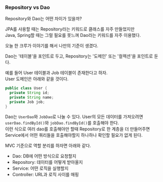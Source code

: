 ### Repository vs Dao

Repository와 Dao는 어떤 차이가 있을까?

JPA를 사용할 때는 Repository라는 키워드로 클래스를 자주 만들었지만  
Java, Spring할 때는 그럴 필요를 못느껴 Dao라는 키워드를 자주 이용했다.

오늘 한 크루가 이야기를 해서 나만의 기준이 생겼다.

Dao는 '테이블'을 포인트로 두고, Repository는 '도메인' 또는 '컬렉션'을 포인트로 둔다.

예를 들어 User 테이블과 Job 테이블이 존재한다고 하자.  
User 도메인은 아래와 같을 것이다.

```java
public class User {
  private String id;
  private String name;
  private Job job;
}
```
 
Dao는 `UserDao`와 `JobDao`로 나눌 수 있다.
User의 모든 데이터를 가져오려면 `userDao.findById()`와 `jobDao.findById()`를 호출해야 한다.  
이런 식으로 여러 dao를 호출해야만 할때 Repository로 한 계층을 더 만들어주면 Service에서 어떤 쿼리들을 호출해야할지 하나하나 확인할 필요가 없게 된다.

MVC 기준으로 역할 분리를 하자면 아래와 같다.
- Dao: DB에 어떤 방식으로 요청할지
- Repository: 데이터를 어떻게 받아올지
- Service: 어떤 로직을 실행할지
- Controller: URL과 로직 사이를 매핑
